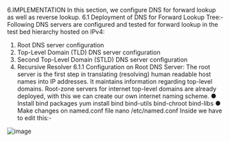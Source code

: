 6.IMPLEMENTATION
In this section, we configure DNS for forward lookup as well as reverse lookup.
6.1 Deployment of DNS for Forward Lookup Tree:-
Following DNS servers are configured and tested for forward lookup in the test bed hierarchy 
hosted on IPv4:
1. Root DNS server configuration 
2. Top-Level Domain (TLD) DNS server configuration 
3. Second Top-Level Domain (STLD) DNS server configuration 
4. Recursive Resolver
6.1.1 Configuration on Root DNS Server:
The root server is the first step in translating (resolving) human readable host names into IP 
addresses. It maintains information regarding top-level domains. Root-zone servers for internet 
top-level domains are already deployed, with this we can create our own internet naming scheme.
● Install bind packages
yum install bind bind-utils bind-chroot bind-libs
● Make changes on named.conf file
nano /etc/named.conf
Inside we have to edit this:-

![image](https://github.com/gawhale-ashwini/Project-0732/assets/149654320/ae37d399-b467-46b6-b511-0bff88e5fc62)

